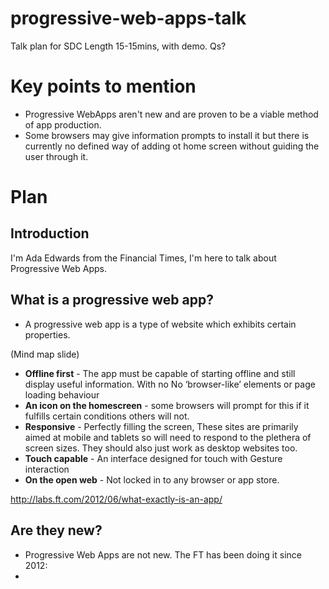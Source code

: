 # progressive-web-apps-talk
Talk plan for SDC
Length 15-15mins, with demo.
Qs?

# Key points to mention
 * Progressive WebApps aren't new and are proven to be a viable method of app production.
 * Some browsers may give information prompts to install it but there is currently no defined way of adding ot home screen without guiding the user through it.


# Plan

## Introduction

I'm Ada Edwards from the Financial Times, I'm here to talk about Progressive Web Apps.

## What is a progressive web app?

* A progressive web app is a type of website which exhibits certain properties.

(Mind map slide)

* **Offline first** - The app must be capable of starting offline and still display useful information. With no No ‘browser-like’ elements or page loading behaviour
* **An icon on the homescreen** - some browsers will prompt for this if it fulfills certain conditions others will not.
* **Responsive** - Perfectly filling the screen, These sites are primarily aimed at mobile and tablets so will need to respond to the plethera of screen sizes. They should also just work as desktop websites too.
* **Touch capable** - An interface designed for touch with Gesture interaction
* **On the open web** - Not locked in to any browser or app store.

http://labs.ft.com/2012/06/what-exactly-is-an-app/

## Are they new?

 * Progressive Web Apps are not new. The FT has been doing it since 2012:
 * 


